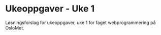 # Ukeoppgaver - Uke 1

Løsningsforslag for ukeoppgaver, uke 1 for faget webprogrammering på OsloMet.